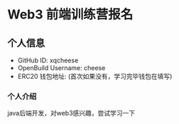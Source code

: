 # Web3 前端训练营报名

## 个人信息

* GitHub ID: xqcheese
* OpenBuild Username: cheese
* ERC20 钱包地址: (首次如果没有，学习完毕钱包在填写)

### 个人介绍

java后端开发，对web3感兴趣，尝试学习一下
